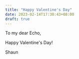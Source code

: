 ```yaml
---
title: "Happy Valentine's Day"
date: 2023-02-14T17:30:43+08:00
draft: true
---
```


To my dear Echo,

Happy Valentine's Day!

Shaun
